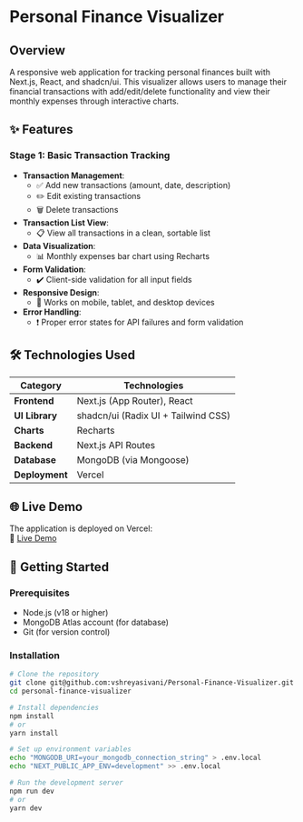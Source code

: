 # Personal Finance Visualizer

## Overview
A responsive web application for tracking personal finances built with Next.js, React, and shadcn/ui. This visualizer allows users to manage their financial transactions with add/edit/delete functionality and view their monthly expenses through interactive charts.

## ✨ Features
### Stage 1: Basic Transaction Tracking
- **Transaction Management**:
  - ✅ Add new transactions (amount, date, description)
  - ✏️ Edit existing transactions
  - 🗑️ Delete transactions
- **Transaction List View**:
  - 📋 View all transactions in a clean, sortable list
- **Data Visualization**:
  - 📊 Monthly expenses bar chart using Recharts
- **Form Validation**:
  - ✔️ Client-side validation for all input fields
- **Responsive Design**:
  - 📱 Works on mobile, tablet, and desktop devices
- **Error Handling**:
  - ❗ Proper error states for API failures and form validation

## 🛠️ Technologies Used
| Category       | Technologies                          |
|----------------|---------------------------------------|
| **Frontend**   | Next.js (App Router), React           |
| **UI Library** | shadcn/ui (Radix UI + Tailwind CSS)   |
| **Charts**     | Recharts                              |
| **Backend**    | Next.js API Routes                    |
| **Database**   | MongoDB (via Mongoose)                |
| **Deployment** | Vercel                                |

## 🌐 Live Demo
The application is deployed on Vercel:  
🔗 [Live Demo](https://personal-finance-visualizer.vercel.app)

## 🚀 Getting Started

### Prerequisites
- Node.js (v18 or higher)
- MongoDB Atlas account (for database)
- Git (for version control)

### Installation
```bash
# Clone the repository
git clone git@github.com:vshreyasivani/Personal-Finance-Visualizer.git
cd personal-finance-visualizer

# Install dependencies
npm install
# or
yarn install

# Set up environment variables
echo "MONGODB_URI=your_mongodb_connection_string" > .env.local
echo "NEXT_PUBLIC_APP_ENV=development" >> .env.local

# Run the development server
npm run dev
# or
yarn dev
